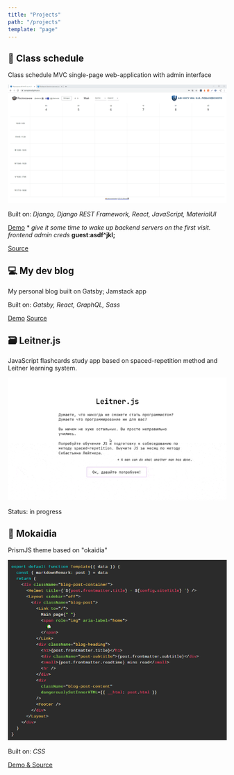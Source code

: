 ```yaml
---
title: "Projects"
path: "/projects"
template: "page"
---
```


## 📅 Class schedule

Class schedule MVC single-page web-application with admin interface

![demo](../images/pages/projects/schedule-demo.gif)

Built on: *Django, Django REST Framework, React, JavaScript, MaterialUI*

[Demo](https://sematgt.github.io/) * *give it some time to wake up backend servers on the first visit. frontend admin creds* **guest**:**asdf^jkl;**

[Source](https://github.com/sematgt/schedule_nngu)

## 💻 My dev blog

My personal blog built on Gatsby; Jamstack app

Built on: *Gatsby, React, GraphQL, Sass*

[Demo](https://www.simonbliznyuk.com) [Source](https://github.com/sematgt/devblog)

## 🗃️ Leitner.js

JavaScript flashcards study app based on spaced-repetition method and Leitner learning system.

![demo](../images/pages/projects/Leitner-demo.gif)

Status: in progress

## 🎨 Mokaidia

PrismJS theme based on "okaidia"

![mokaidia-preview](../images/pages/projects/mokaidia.png)

Built on: *CSS*

[Demo & Source](https://github.com/sematgt/mokaidia)